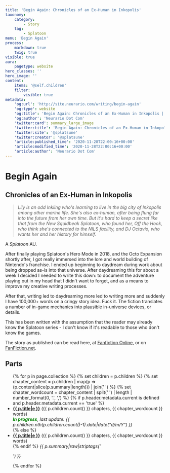 ```yaml
---
title: 'Begin Again: Chronicles of an Ex-Human in Inkopolis'
taxonomy:
    category:
        - Story
    tag:
        - Splatoon
menu: 'Begin Again'
process:
    markdown: true
    twig: true
visible: true
aura:
    pagetype: website
hero_classes: ''
hero_image: ''
content:
    items: '@self.children'
    filter:
        visible: true
metadata:
    'og:url': 'http://site.neurario.com/writing/begin-again'
    'og:type': website
    'og:title': 'Begin Again: Chronicles of an Ex-Human in Inkopolis | Neurario Dot Com'
    'og:author': 'Neurario Dot Com'
    'twitter:card': summary_large_image
    'twitter:title': 'Begin Again: Chronicles of an Ex-Human in Inkopolis | Neurario Dot Com'
    'twitter:site': '@splatsune'
    'twitter:creator': '@splatsune'
    'article:published_time': '2020-11-28T22:00:16+00:00'
    'article:modified_time': '2020-11-28T22:00:16+00:00'
    'article:author': 'Neurario Dot Com'
---
```


# Begin Again
## Chronicles of an Ex-Human in Inkopolis

>_Lily is an odd Inkling who's learning to live in the big city of Inkopolis among other marine life. She's also ex-human, after being flung far into the future from her own time. But it's hard to keep a secret like that from the New Squidbeak Splatoon, who found her, Off the Hook, who think she's connected to the NILS facility, and DJ Octavio, who wants her and her history for himself._

A *Splatoon* AU.

After finally playing Splatoon's Hero Mode in 2018, and the Octo Expansion shortly after, I got really immersed into the lore and world building of Nintendo's franchise. I ended up beginning to daydream during work about being dropped as-is into that universe. After daydreaming this for about a week I decided I needed to write this down: to document the adventure playing out in my head that I didn't want to forget, and as a means to improve my creative writing processes.

After that, writing led to daydreaming more led to writing more and suddenly I have 100,000+ words on a cringy story idea. Fuck it. The fiction translates a number of in-game mechanics into plausible in-universe devices, or details.

This has been written with the assumption that the reader may already know the Splatoon series - I don't know if it's readable to those who don't know the games.

The story as published can be read here, at [Fanfiction Online](https://fanfiction.online/story/430427), or on [FanFiction.net](https://www.fanfiction.net/s/13397436/1/Begin-Again-Chronicles-of-an-Ex-Human-In-Inkopolis).

## Parts
<ul>
{% for p in page.collection %}
    {% set children = p.children %}
    {% set chapter_content = p.children | map(p => (p.content|slice(p.summary|length))) | join(' ') %}
    {% set chapter_wordcount = chapter_content | split(' ') | length | number_format(0, '.', ',')  %}
{% if p.header.metadata.current is defined and p.header.metadata.current == 'true' %}
    <li><strong><a href="{{ p.url|e }}">{{ p.title|e }}</a></strong> ({{ p.children.count() }} chapters, {{ chapter_wordcount }} words)<br />
        <em><strong><span style="color:green;">In progress</span></strong>, last update: {{ p.children.nth(p.children.count()-1).date|date("d/m/Y") }}</em><br />
{% else %}
    <li><strong><a href="{{ p.url|e }}">{{ p.title|e }}</a></strong> ({{ p.children.count() }} chapters,  {{ chapter_wordcount }} words)<br />
{% endif %}
    <em>{{ p.summary|raw|striptags('<br><p>') }}</em></li>
{% endfor %}
</ul>